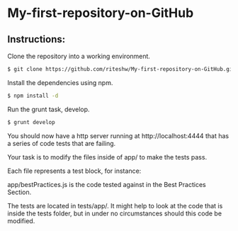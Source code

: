 My-first-repository-on-GitHub
=============================

Instructions:
------------

Clone the repository into a working environment.

```sh
$ git clone https://github.com/riteshw/My-first-repository-on-GitHub.git
```

Install the dependencies using npm.

```sh
$ npm install -d
```

Run the grunt task, develop.

```sh
$ grunt develop
```

You should now have a http server running at http://localhost:4444 that has a series of code tests that are failing.

Your task is to modify the files inside of app/ to make the tests pass.

Each file represents a test block, for instance:

app/bestPractices.js is the code tested against in the Best Practices Section.

The tests are located in tests/app/. It might help to look at the code that is inside the tests folder, but in under no 
circumstances should this code be modified. 
